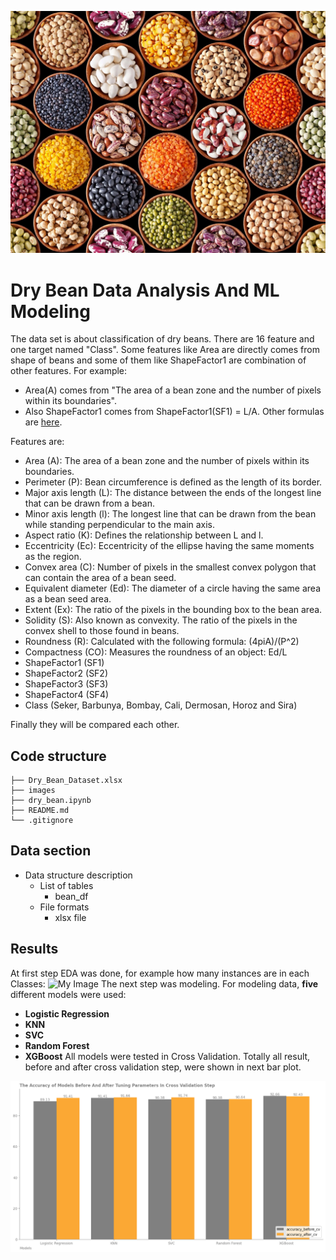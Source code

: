 ![My Image](images/Beans.jpeg)
# Dry Bean Data Analysis And ML Modeling

The data set is about classification of dry beans. There are 16 feature and one target named "Class". Some features like Area are directly comes from shape of beans and some of them like ShapeFactor1 are combination of other features. For example: 
* Area(A) comes from "The area of a bean zone and the number of pixels within its boundaries". 
* Also ShapeFactor1 comes from ShapeFactor1(SF1) = L/A. Other formulas are [here](https://doi.org/10.1016/j.compag.2020.105507).

Features are:
* Area (A): The area of a bean zone and the number of pixels within its boundaries.
* Perimeter (P): Bean circumference is defined as the length of its border.
* Major axis length (L): The distance between the ends of the longest line that can be drawn from a bean.
* Minor axis length (l): The longest line that can be drawn from the bean while standing perpendicular to the main axis.
* Aspect ratio (K): Defines the relationship between L and l.
* Eccentricity (Ec): Eccentricity of the ellipse having the same moments as the region.
* Convex area (C): Number of pixels in the smallest convex polygon that can contain the area of a bean seed.
* Equivalent diameter (Ed): The diameter of a circle having the same area as a bean seed area.
* Extent (Ex): The ratio of the pixels in the bounding box to the bean area.
* Solidity (S): Also known as convexity. The ratio of the pixels in the convex shell to those found in beans.
* Roundness (R): Calculated with the following formula: (4piA)/(P^2)
* Compactness (CO): Measures the roundness of an object: Ed/L
* ShapeFactor1 (SF1)
* ShapeFactor2 (SF2)
* ShapeFactor3 (SF3)
* ShapeFactor4 (SF4)
* Class (Seker, Barbunya, Bombay, Cali, Dermosan, Horoz and Sira)

Finally they will be compared each other. 

## Code structure

```
├── Dry_Bean_Dataset.xlsx
├── images
├── dry_bean.ipynb
├── README.md
└── .gitignore
```

## Data section

* Data structure description
    - List of tables
        - bean_df
    - File formats
        - xlsx file

## Results
At first step EDA was done, for example how many instances are in each Classes:
![My Image](number_of_instances.png)
The next step was modeling. For modeling data, **five** different models were used:
* **Logistic Regression**
* **KNN**
* **SVC**
* **Random Forest**
* **XGBoost**
All models were tested in Cross Validation. Totally all result, before and after cross validation step, were shown in next bar plot. 

![My Image](images/compare.png)